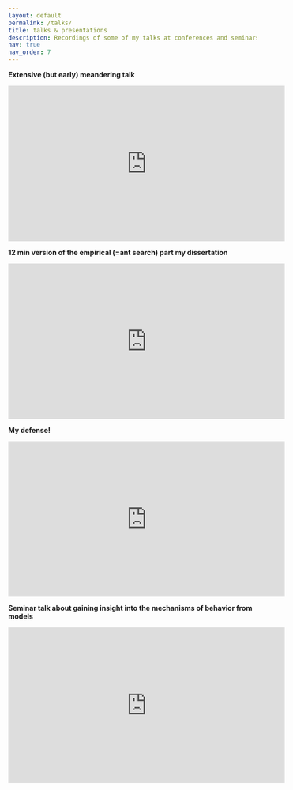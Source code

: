```yaml
---
layout: default
permalink: /talks/
title: talks & presentations
description: Recordings of some of my talks at conferences and seminars
nav: true
nav_order: 7
---
```


<strong>Extensive (but early) meandering talk</strong>
<iframe width="560" height="315" src="https://www.youtube.com/embed/Wl33gUzVB6E?si=GUIyRw7qKqJz0Z94" title="YouTube video player" frameborder="0" allow="accelerometer; autoplay; clipboard-write; encrypted-media; gyroscope; picture-in-picture; web-share" allowfullscreen></iframe>

<strong>12 min version of the empirical (=ant search) part my dissertation</strong>
<iframe width="560" height="315" src="https://www.youtube.com/embed/lLaV9e-XLxk?si=0CnS04PquKLkrkr3" title="YouTube video player" frameborder="0" allow="accelerometer; autoplay; clipboard-write; encrypted-media; gyroscope; picture-in-picture; web-share" allowfullscreen></iframe>

<strong>My defense!</strong>
<iframe width="560" height="315" src="https://www.youtube.com/embed/dV1KKkc0Uik?si=-PhMXyblDe-lpJLw" title="YouTube video player" frameborder="0" allow="accelerometer; autoplay; clipboard-write; encrypted-media; gyroscope; picture-in-picture; web-share" allowfullscreen></iframe>

<strong>Seminar talk about gaining insight into the mechanisms of behavior from models</strong>
<iframe width="560" height="315" src="https://www.youtube.com/embed/GxXcuScpesY?si=XT3-eiGfdlI__bsc" title="YouTube video player" frameborder="0" allow="accelerometer; autoplay; clipboard-write; encrypted-media; gyroscope; picture-in-picture; web-share" allowfullscreen></iframe>
